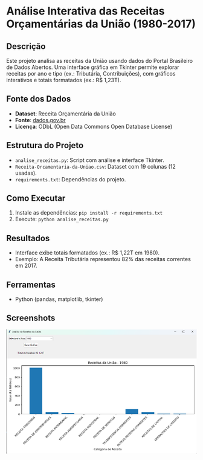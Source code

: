 # Análise Interativa das Receitas Orçamentárias da União (1980-2017)

## Descrição
Este projeto analisa as receitas da União usando dados do Portal Brasileiro de Dados Abertos. Uma interface gráfica em Tkinter permite explorar receitas por ano e tipo (ex.: Tributária, Contribuições), com gráficos interativos e totais formatados (ex.: R$ 1,23T).

## Fonte dos Dados
- **Dataset**: Receita Orçamentária da União
- **Fonte**: [dados.gov.br](https://dados.gov.br/dados/conjuntos-dados/receita-orcamentaria-da-uniao)
- **Licença**: ODbL (Open Data Commons Open Database License)

## Estrutura do Projeto
- `analise_receitas.py`: Script com análise e interface Tkinter.
- `Receita-Orcamentaria-da-Uniao.csv`: Dataset com 19 colunas (12 usadas).
- `requirements.txt`: Dependências do projeto.

## Como Executar
1. Instale as dependências: `pip install -r requirements.txt`
2. Execute: `python analise_receitas.py`

## Resultados
- Interface exibe totais formatados (ex.: R$ 1,22T em 1980).
- Exemplo: A Receita Tributária representou 82% das receitas correntes em 2017.

## Ferramentas
- Python (pandas, matplotlib, tkinter)

## Screenshots
![Gráfico de Receitas 1980](screenshots/grafico_1980.png)